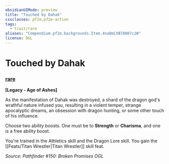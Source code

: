 ```yaml
---
obsidianUIMode: preview
title: "Touched by Dahak"
cssclasses: pf2e,pf2e-action
tags:
  - trait/rare
aliases: "Compendium.pf2e.backgrounds.Item.4naQmCXBl0007c2W"
license: OGL
---
```

# Touched by Dahak

### [rare](rare "Rare Rarity Trait")






**\[Legacy - Age of Ashes\]**

As the manifestation of Dahak was destroyed, a shard of the dragon god's wrathful nature infused you, resulting in a violent temper, strange apocalyptic dreams, an obsession with dragon hunting, or some other touch of his influence.

Choose two ability boosts. One must be to **Strength** or **Charisma**, and one is a free ability boost.

You're trained in the Athletics skill and the Dragon Lore skill. You gain the [[Feats/Titan Wrestler|Titan Wrestler]] skill feat.

*Source: Pathfinder #150: Broken Promises*
*OGL*